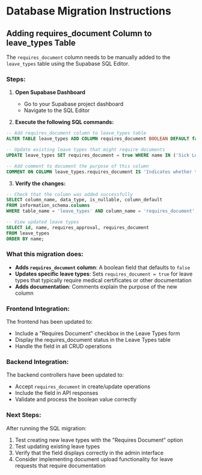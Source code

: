 # Database Migration Instructions

## Adding requires_document Column to leave_types Table

The `requires_document` column needs to be manually added to the `leave_types` table using the Supabase SQL Editor.

### Steps:

1. **Open Supabase Dashboard**
   - Go to your Supabase project dashboard
   - Navigate to the SQL Editor

2. **Execute the following SQL commands:**

```sql
-- Add requires_document column to leave_types table
ALTER TABLE leave_types ADD COLUMN requires_document BOOLEAN DEFAULT false;

-- Update existing leave types that might require documents
UPDATE leave_types SET requires_document = true WHERE name IN ('Sick Leave', 'Maternity Leave', 'Paternity Leave');

-- Add comment to document the purpose of this column
COMMENT ON COLUMN leave_types.requires_document IS 'Indicates whether this leave type requires supporting documents/images';
```

3. **Verify the changes:**

```sql
-- Check that the column was added successfully
SELECT column_name, data_type, is_nullable, column_default 
FROM information_schema.columns 
WHERE table_name = 'leave_types' AND column_name = 'requires_document';

-- View updated leave types
SELECT id, name, requires_approval, requires_document 
FROM leave_types 
ORDER BY name;
```

### What this migration does:

- **Adds `requires_document` column**: A boolean field that defaults to `false`
- **Updates specific leave types**: Sets `requires_document = true` for leave types that typically require medical certificates or other documentation
- **Adds documentation**: Comments explain the purpose of the new column

### Frontend Integration:

The frontend has been updated to:
- Include a "Requires Document" checkbox in the Leave Types form
- Display the requires_document status in the Leave Types table
- Handle the field in all CRUD operations

### Backend Integration:

The backend controllers have been updated to:
- Accept `requires_document` in create/update operations
- Include the field in API responses
- Validate and process the boolean value correctly

### Next Steps:

After running the SQL migration:
1. Test creating new leave types with the "Requires Document" option
2. Test updating existing leave types
3. Verify that the field displays correctly in the admin interface
4. Consider implementing document upload functionality for leave requests that require documentation